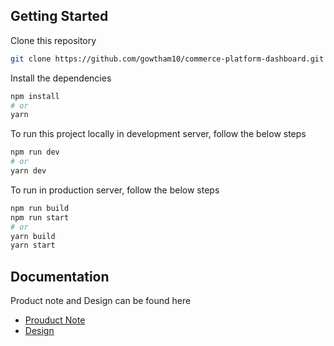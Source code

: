 
## Getting Started

Clone this repository
```bash 
git clone https://github.com/gowtham10/commerce-platform-dashboard.git
```

Install the dependencies
```bash
npm install
# or
yarn
```

To run this project locally in development server, follow the below steps

```bash
npm run dev
# or
yarn dev
```

To run in production server, follow the below steps

```bash
npm run build
npm run start
# or
yarn build
yarn start
```

## Documentation

Product note and Design can be found here

* [Prouduct Note](./documents/product-note.md)
* [Design](./documents/design-decisions.md)

